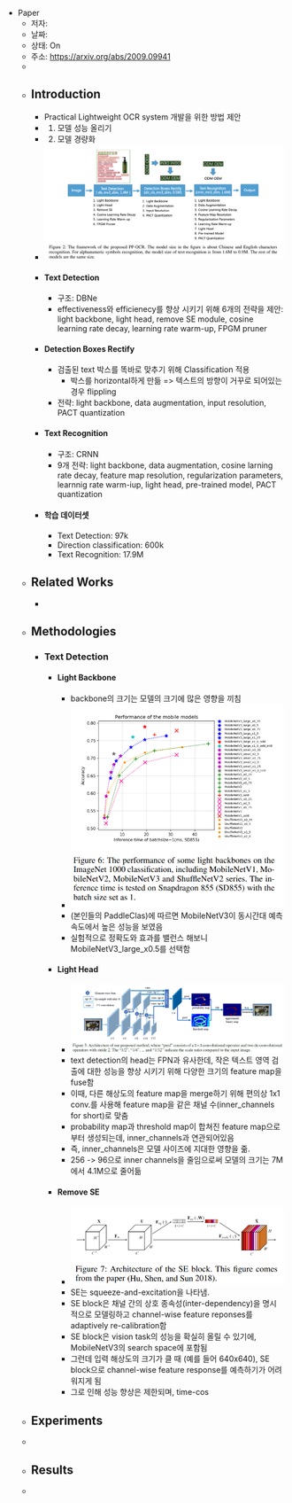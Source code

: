 - Paper
	- 저자:
	- 날짜:
	- 상태: On
	- 주소: https://arxiv.org/abs/2009.09941
	-
	- ## Introduction
		- Practical Lightweight OCR system 개발을 위한 방법 제안
		- 1) 모델 성능 올리기
		- 2) 모델 경량화
		- ![image.png](../assets/image_1669608737194_0.png)
		- #### Text Detection
			- 구조: DBNe
			- effectiveness와 efficienecy를 향상 시키기 위해 6개의 전략을 제안: light backbone, light head, remove SE module, cosine learning rate decay, learning rate warm-up, FPGM pruner
		- #### Detection Boxes Rectify
			- 검출된 text 박스를 똑바로 맞추기 위해 Classification 적용
				- 박스를 horizontal하게 만듦 => 텍스트의 방향이 거꾸로 되어있는 경우 flippling
			- 전략: light backbone, data augmentation, input resolution, PACT quantization
		- #### Text Recognition
			- 구조: CRNN
			- 9개 전략: light backbone, data augmentation, cosine larning rate decay, feature map resolution, regularization parameters, learnnig rate warm-iup, light head, pre-trained model, PACT quantization
		- #### 학습 데이터셋
			- Text Detection: 97k
			- Direction classification: 600k
			- Text Recognition: 17.9M
	- ## Related Works
		-
	- ## Methodologies
		- ### Text Detection
			- #### Light Backbone
				- backbone의 크기는 모델의 크기에 많은 영향을 끼침
				- ![image.png](../assets/image_1669609385583_0.png)
				- (본인들의 PaddleClas)에 따르면 MobileNetV3이 동시간대 예측 속도에서 높은 성능을 보였음
				- 실험적으로 정확도와 효과를 밸런스 해보니 MobileNetV3_large_x0.5를 선택함
			- #### Light Head
				- ![image.png](../assets/image_1669609987118_0.png)
				- text detection의 head는 FPN과 유사한데, 작은 텍스트 영역 검출에 대한 성능을 향상 시키기 위해 다양한 크기의 feature map을 fuse함
				- 이때, 다른 해상도의 feature map을 merge하기 위해 편의상 1x1 conv.를 사용해 feature map을 같은 채널 수(inner_channels for short)로 맞춤
				- probability map과 threshold map이 합쳐진 feature map으로 부터 생성되는데, inner_channels과 연관되어있음
				- 즉, inner_channels은 모델 사이즈에 지대한 영향을 줆.
				- 256 -> 96으로 inner channels을 줄임으로써 모델의 크기는 7M에서 4.1M으로 줄어듦
			- #### Remove SE
				- ![image.png](../assets/image_1669610136962_0.png)
				- SE는 squeeze-and-excitation을 나타냄.
				- SE block은 채널 간의 상호 종속성(inter-dependency)을 명시적으로 모델링하고 channel-wise feature reponses를 adaptively re-calibration함
				- SE block은 vision task의 성능을 확실히 올릴 수 있기에, MobileNetV3의 search space에 포함됨
				- 그런데 입력 해상도의 크기가 클 때 (예를 들어 640x640), SE block으로 channel-wise feature response를 예측하기가 어려워지게 됨
				- 그로 인해 성능 향상은 제한되며, time-cos
	- ## Experiments
	-
	- ## Results
	-